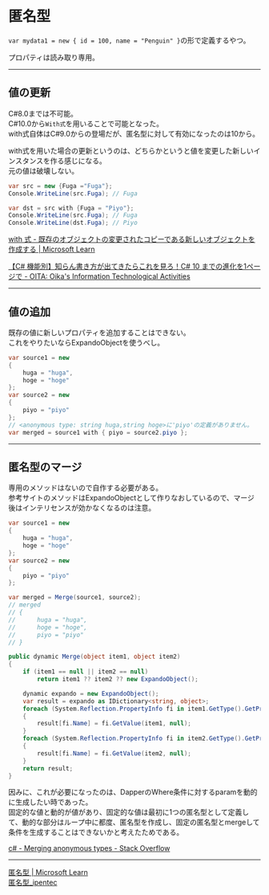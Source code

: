 # 匿名型

`var mydata1 = new { id = 100, name = "Penguin" }`の形で定義するやつ。  

プロパティは読み取り専用。  

---

## 値の更新

C#8.0までは不可能。  
C#10.0から`With式`を用いることで可能となった。  
with式自体はC#9.0からの登場だが、匿名型に対して有効になったのは10から。

with式を用いた場合の更新というのは、どちらかというと値を変更した新しいインスタンスを作る感じになる。  
元の値は破壊しない。  

``` cs
var src = new {Fuga ="Fuga"};
Console.WriteLine(src.Fuga); // Fuga

var dst = src with {Fuga = "Piyo"};
Console.WriteLine(src.Fuga); // Fuga
Console.WriteLine(dst.Fuga); // Piyo
```

[with 式 - 既存のオブジェクトの変更されたコピーである新しいオブジェクトを作成する | Microsoft Learn](https://learn.microsoft.com/ja-jp/dotnet/csharp/language-reference/operators/with-expression)  

[【C# 機能別】知らん書き方が出てきたらこれを見ろ！C# 10 までの進化を1ページで - OITA: Oika's Information Technological Activities](https://oita.oika.me/2021/12/23/csharp-10-history#class-struct-record)  

---

## 値の追加

既存の値に新しいプロパティを追加することはできない。  
これをやりたいならExpandoObjectを使うべし。  

``` cs
var source1 = new
{
    huga = "huga",
    hoge = "hoge"
};
var source2 = new
{
    piyo = "piyo"
};
// <anonymous type: string huga,string hoge>に'piyo'の定義がありません。
var merged = source1 with { piyo = source2.piyo };
```

---

## 匿名型のマージ

専用のメソッドはないので自作する必要がある。  
参考サイトのメソッドはExpandoObjectとして作りなおしているので、マージ後はインテリセンスが効かなくなるのは注意。  

``` cs
var source1 = new
{
    huga = "huga",
    hoge = "hoge"
};
var source2 = new
{
    piyo = "piyo"
};

var merged = Merge(source1, source2);
// merged
// {
//      huga = "huga",
//      hoge = "hoge",
//      piyo = "piyo"
// }

public dynamic Merge(object item1, object item2)
{
    if (item1 == null || item2 == null)
        return item1 ?? item2 ?? new ExpandoObject();

    dynamic expando = new ExpandoObject();
    var result = expando as IDictionary<string, object>;
    foreach (System.Reflection.PropertyInfo fi in item1.GetType().GetProperties())
    {
        result[fi.Name] = fi.GetValue(item1, null);
    }
    foreach (System.Reflection.PropertyInfo fi in item2.GetType().GetProperties())
    {
        result[fi.Name] = fi.GetValue(item2, null);
    }
    return result;
}
```

因みに、これが必要になったのは、DapperのWhere条件に対するparamを動的に生成したい時であった。  
固定的な値と動的が値があり、固定的な値は最初に1つの匿名型として定義して、動的な部分はループ中に都度、匿名型を作成し、固定の匿名型とmergeして条件を生成することはできないかと考えたためである。  

[c# - Merging anonymous types - Stack Overflow](https://stackoverflow.com/questions/6754967/merging-anonymous-types)  

---

[匿名型 | Microsoft Learn](https://learn.microsoft.com/ja-jp/dotnet/csharp/fundamentals/types/anonymous-types)  
[匿名型_ipentec](https://www.ipentec.com/document/csharp-using-anonymous-type)  
